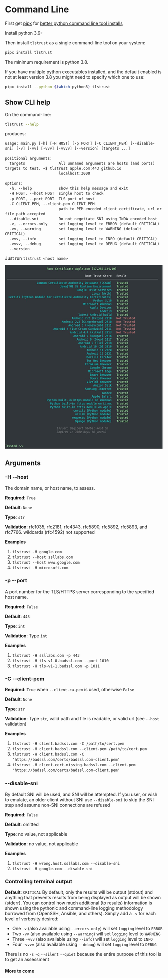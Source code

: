 # Command Line

First get [pipx](https://packaging.python.org/key_projects/#pipx) for [better python command line tool installs](https://packaging.python.org/guides/installing-stand-alone-command-line-tools/)

Install python 3.9+

Then install `tlstrust` as a single command-line tool on your system:

```sh
pipx install tlstrust
```

The minimum requirement is python 3.8.

If you have multiple python executables installed, and the default enabled is not at least version 3.8 you might need to specify which one to use:

```sh
pipx install --python $(which python3) tlstrust
```

## Show CLI help

On the command-line:

```sh
tlstrust --help
```

produces:

```
usage: main.py [-h] [-H HOST] [-p PORT] [-C CLIENT_PEM] [--disable-sni] [-v] [-vv] [-vvv] [-vvvv] [--version] [targets ...]

positional arguments:
  targets               All unnamed arguments are hosts (and ports) targets to test. ~$ tlstrust apple.com:443 github.io
                        localhost:3000

options:
  -h, --help            show this help message and exit
  -H HOST, --host HOST  single host to check
  -p PORT, --port PORT  TLS port of host
  -C CLIENT_PEM, --client-pem CLIENT_PEM
                        path to PEM encoded client certificate, url or file path accepted
  --disable-sni         Do not negotiate SNI using INDA encoded host
  -v, --errors-only     set logging level to ERROR (default CRITICAL)
  -vv, --warning        set logging level to WARNING (default CRITICAL)
  -vvv, --info          set logging level to INFO (default CRITICAL)
  -vvvv, --debug        set logging level to DEBUG (default CRITICAL)
  --version
```

Just run `tlstrust <host name>`

![apple.com](images/apple.com.jpg)

## Arguments

### -H --host

The domain name, or host name, to assess.

**Required**: `True`

**Default**: `None`

**Type**: `str`

**Validation**: rfc1035, rfc2181, rfc4343, rfc5890, rfc5892, rfc5893, and rfc7766. wildcards (rfc4592) not supported

**Examples**
1. `tlstrust -H google.com`
2. `tlstrust --host ssllabs.com`
3. `tlstrust --host www.google.com`
4. `tlstrust -H microsoft.com`

### -p --port

A port number for the TLS/HTTPS server corresponding to the specified host name.

**Required**: `False`

**Default**: `443`

**Type**: `int`

**Validation**: Type `int`

**Examples**
1. `tlstrust -H ssllabs.com -p 443`
2. `tlstrust -H tls-v1-0.badssl.com --port 1010`
3. `tlstrust -H tls-v1-1.badssl.com -p 1011`

### -C --client-pem

**Required**: `True` when `--client-ca-pem` is used, otherwise `False`

**Default**: `None`

**Type**: `str`

**Validation**: Type `str`, valid path and file is readable, or valid url (see `--host` validation)

**Examples**
1. `tlstrust -H client.badssl.com -C /path/to/cert.pem`
2. `tlstrust -H client.badssl.com --client-pem /path/to/cert.pem`
3. `tlstrust -H client.badssl.com -C 'https://badssl.com/certs/badssl.com-client.pem'`
4. `tlstrust -H client-cert-missing.badssl.com --client-pem 'https://badssl.com/certs/badssl.com-client.pem'`

### --disable-sni

By default SNI will be used, and SNI will be attempted. If you user, or wish to emulate, an older client without SNI use `--disable-sni` to skip the SNI step and assume non-SNI connections are refused

**Required**: `False`

**Default**: omitted

**Type**: no value, not applicable

**Validation**: no value, not applicable

**Examples**
1. `tlstrust -H wrong.host.ssllabs.com --disable-sni`
2. `tlstrust -H google.com --disable-sni`

### Controlling terminal output

**Default**: `CRITICAL`
By default, only the results will be output (stdout) and anything that prevents results from being displayed as output will be shown (stderr).
You can control how much additional (to results) information is shown using the pythonic and command-line logging methodology borrowed from (OpenSSH, Ansible, and others).
Simply add a `-v` for each level of verbosity desired:

- One `-v` (also available using `--errors-only`) will set `logging` level to `ERROR`
- Two `-vv` (also available using `--warning`) will set `logging` level to `WARNING`
- Three `-vvv` (also available using `--info`) will set `logging` level to `INFO`
- Four `-vvvv` (also available using `--debug`) will set `logging` level to `DEBUG`

There is no `-s` `-q` `--silent` `--quiet` because the entire purpose of this tool is to get an assessment

#### More to come
